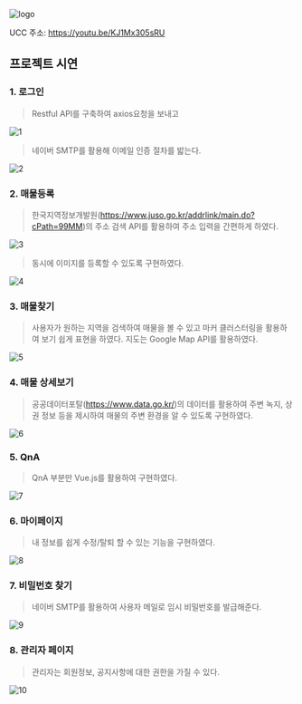 ![logo](./Asset/Readme_Asset/logo.PNG)

UCC 주소: https://youtu.be/KJ1Mx305sRU



## 프로젝트 시연

### 1. 로그인

> Restful API를 구축하여 axios요청을 보내고 

![1](./Asset/Readme_Asset/1.gif)

> 네이버 SMTP를 활용해 이메일 인증 절차를 밟는다.

![2](./Asset/Readme_Asset/2.gif)

### 2. 매물등록

> 한국지역정보개발원(https://www.juso.go.kr/addrlink/main.do?cPath=99MM)의 주소 검색 API를 활용하여 주소 입력을 간편하게 하였다.

![3](./Asset/Readme_Asset/3.gif)

> 동시에 이미지를 등록할 수 있도록 구현하였다.

![4](./Asset/Readme_Asset/4.gif)

### 3. 매물찾기

> 사용자가 원하는 지역을 검색하여 매물을 볼 수 있고 마커 클러스터링을 활용하여 보기 쉽게 표현을 하였다. 지도는 Google Map API를 활용하였다.

![5](./Asset/Readme_Asset/5.gif)

### 4. 매물 상세보기

> 공공데이터포탈(https://www.data.go.kr/)의 데이터를 활용하여 주변 녹지, 상권 정보 등을 제시하여 매물의 주변 환경을 알 수 있도록 구현하였다.

![6](./Asset/Readme_Asset/6.gif)

### 5. QnA

> QnA 부분만 Vue.js를 활용하여 구현하였다.

![7](./Asset/Readme_Asset/7.gif)

### 6. 마이페이지

> 내 정보를 쉽게 수정/탈퇴 할 수 있는 기능을 구현하였다.

![8](./Asset/Readme_Asset/8.gif)

### 7. 비밀번호 찾기

> 네이버 SMTP를 활용하여 사용자 메일로 임시 비밀번호를 발급해준다.

![9](./Asset/Readme_Asset/9.gif)

### 8. 관리자 페이지

> 관리자는 회원정보, 공지사항에 대한 권한을 가질 수 있다.

![10](./Asset/Readme_Asset/10.gif)